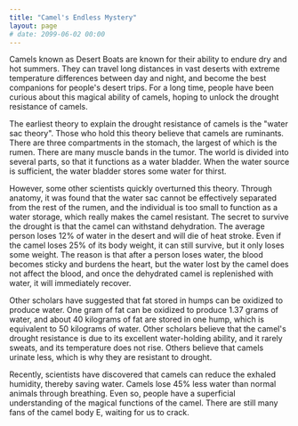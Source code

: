 ```yaml
---
title: "Camel's Endless Mystery"
layout: page
# date: 2099-06-02 00:00
---
```


Camels known as Desert Boats are known for their ability to endure dry and hot summers. They can travel long distances in vast deserts with extreme temperature differences between day and night, and become the best companions for people's desert trips. For a long time, people have been curious about this magical ability of camels, hoping to unlock the drought resistance of camels.

The earliest theory to explain the drought resistance of camels is the "water sac theory". Those who hold this theory believe that camels are ruminants. There are three compartments in the stomach, the largest of which is the rumen. There are many muscle bands in the tumor. The world is divided into several parts, so that it functions as a water bladder. When the water source is sufficient, the water bladder stores some water for thirst.

However, some other scientists quickly overturned this theory. Through anatomy, it was found that the water sac cannot be effectively separated from the rest of the rumen, and the individual is too small to function as a water storage, which really makes the camel resistant. The secret to survive the drought is that the camel can withstand dehydration. The average person loses 12% of water in the desert and will die of heat stroke. Even if the camel loses 25% of its body weight, it can still survive, but it only loses some weight. The reason is that after a person loses water, the blood becomes sticky and burdens the heart, but the water lost by the camel does not affect the blood, and once the dehydrated camel is replenished with water, it will immediately recover.

Other scholars have suggested that fat stored in humps can be oxidized to produce water. One gram of fat can be oxidized to produce 1.37 grams of water, and about 40 kilograms of fat are stored in one hump, which is equivalent to 50 kilograms of water. Other scholars believe that the camel's drought resistance is due to its excellent water-holding ability, and it rarely sweats, and its temperature does not rise. Others believe that camels urinate less, which is why they are resistant to drought.

Recently, scientists have discovered that camels can reduce the exhaled humidity, thereby saving water. Camels lose 45% less water than normal animals through breathing. Even so, people have a superficial understanding of the magical functions of the camel. There are still many fans of the camel body E, waiting for us to crack.

